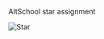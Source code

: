 AltSchool star assignment

![Star](https://res.cloudinary.com/drnqdd87d/image/upload/v1693414531/altschool/ac1zhvoquhdtai5hr8er.png)
